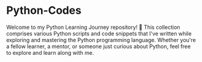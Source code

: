 # Python-Codes
Welcome to my Python Learning Journey repository! 🚀 This collection comprises various Python scripts and code snippets that I've written while exploring and mastering the Python programming language. Whether you're a fellow learner, a mentor, or someone just curious about Python, feel free to explore and learn along with me.
